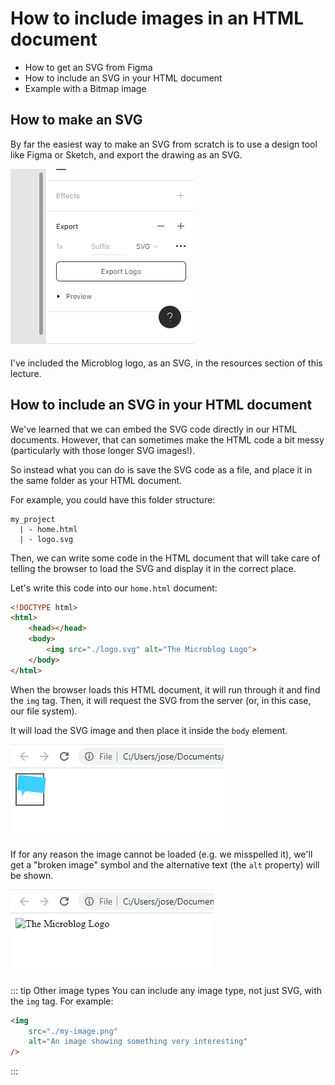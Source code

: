 # How to include images in an HTML document

- How to get an SVG from Figma
- How to include an SVG in your HTML document
- Example with a Bitmap image

## How to make an SVG

By far the easiest way to make an SVG from scratch is to use a design tool like Figma or Sketch, and export the drawing as an SVG.

![Exporting an SVG using Figma](./assets/export-svg-figma.png)

I've included the Microblog logo, as an SVG, in the resources section of this lecture.

## How to include an SVG in your HTML document

We've learned that we can embed the SVG code directly in our HTML documents. However, that can sometimes make the HTML code a bit messy (particularly with those longer SVG images!).

So instead what you can do is save the SVG code as a file, and place it in the same folder as your HTML document.

For example, you could have this folder structure:

```
my_project
  | - home.html
  | - logo.svg
```

Then, we can write some code in the HTML document that will take care of telling the browser to load the SVG and display it in the correct place.

Let's write this code into our `home.html` document:

```html
<!DOCTYPE html>
<html>
    <head></head>
    <body>
        <img src="./logo.svg" alt="The Microblog Logo">
    </body>
</html>
```

When the browser loads this HTML document, it will run through it and find the `img` tag. Then, it will request the SVG from the server (or, in this case, our file system).

It will load the SVG image and then place it inside the `body` element.

![Working HTML document loading the SVG](./assets/working-image.png)

If for any reason the image cannot be loaded (e.g. we misspelled it), we'll get a "broken image" symbol and the alternative text (the `alt` property) will be shown.

![Broken HTML document with misspelled SVG, showing broken SVG loading](./assets/broken-image.png)

::: tip Other image types
You can include any image type, not just SVG, with the `img` tag. For example:

```html
<img
    src="./my-image.png"
    alt="An image showing something very interesting"
/>
```
:::